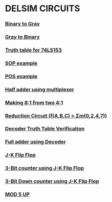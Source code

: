 # DELSIM CIRCUITS
### [Binary to Gray](https://www.deldsim.com/ugc-c14113969/)
### [Gray to Binary](https://www.deldsim.com/ugc-c1e113997/)
### [Truth table for 74LS153](https://www.deldsim.com/ugc-c1a12053n)
### [SOP example](https://www.deldsim.com/ugc-c11012100z)
### [POS example](https://www.deldsim.com/ugc-c1s12104z)
### [Half adder using multiplexer](https://www.deldsim.com/ugc-c19120852)
### [Making 8:1 from two 4:1](https://www.deldsim.com/ugc-c13121313)
### [Reduction Circuit (f(A,B,C) = Σm(0,2,4,7))](https://www.deldsim.com/ugc-c1z12242d)
### [Decoder Truth Table Verification](https://www.deldsim.com/ugc-c1c14144p/)
###	[Full adder using Decoder](https://www.deldsim.com/ugc-c13141498)
### [J-K Flip Flop](https://www.deldsim.com/ugc-c1814151p)
### [3-Bit counter using J-K Flip Flop](https://www.deldsim.com/ugc-c1o14228b)
### [3-Bit Down counter using J-K Flip Flop](https://www.deldsim.com/ugc-c1m14248y)
### [MOD 5 UP](https://www.deldsim.com/ugc-c1g14320o)